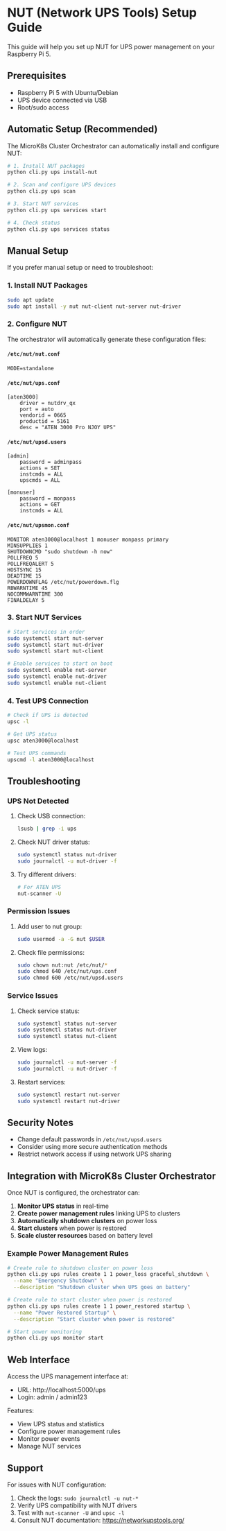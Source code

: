# NUT (Network UPS Tools) Setup Guide

This guide will help you set up NUT for UPS power management on your Raspberry Pi 5.

## Prerequisites

- Raspberry Pi 5 with Ubuntu/Debian
- UPS device connected via USB
- Root/sudo access

## Automatic Setup (Recommended)

The MicroK8s Cluster Orchestrator can automatically install and configure NUT:

```bash
# 1. Install NUT packages
python cli.py ups install-nut

# 2. Scan and configure UPS devices
python cli.py ups scan

# 3. Start NUT services
python cli.py ups services start

# 4. Check status
python cli.py ups services status
```

## Manual Setup

If you prefer manual setup or need to troubleshoot:

### 1. Install NUT Packages

```bash
sudo apt update
sudo apt install -y nut nut-client nut-server nut-driver
```

### 2. Configure NUT

The orchestrator will automatically generate these configuration files:

#### `/etc/nut/nut.conf`
```
MODE=standalone
```

#### `/etc/nut/ups.conf`
```
[aten3000]
	driver = nutdrv_qx
	port = auto
	vendorid = 0665
	productid = 5161
	desc = "ATEN 3000 Pro NJOY UPS"
```

#### `/etc/nut/upsd.users`
```
[admin]
	password = adminpass
	actions = SET
	instcmds = ALL
	upscmds = ALL

[monuser]
	password = monpass
	actions = GET
	instcmds = ALL
```

#### `/etc/nut/upsmon.conf`
```
MONITOR aten3000@localhost 1 monuser monpass primary
MINSUPPLIES 1
SHUTDOWNCMD "sudo shutdown -h now"
POLLFREQ 5
POLLFREQALERT 5
HOSTSYNC 15
DEADTIME 15
POWERDOWNFLAG /etc/nut/powerdown.flg
RBWARNTIME 45
NOCOMMWARNTIME 300
FINALDELAY 5
```

### 3. Start NUT Services

```bash
# Start services in order
sudo systemctl start nut-server
sudo systemctl start nut-driver
sudo systemctl start nut-client

# Enable services to start on boot
sudo systemctl enable nut-server
sudo systemctl enable nut-driver
sudo systemctl enable nut-client
```

### 4. Test UPS Connection

```bash
# Check if UPS is detected
upsc -l

# Get UPS status
upsc aten3000@localhost

# Test UPS commands
upscmd -l aten3000@localhost
```

## Troubleshooting

### UPS Not Detected

1. Check USB connection:
   ```bash
   lsusb | grep -i ups
   ```

2. Check NUT driver status:
   ```bash
   sudo systemctl status nut-driver
   sudo journalctl -u nut-driver -f
   ```

3. Try different drivers:
   ```bash
   # For ATEN UPS
   nut-scanner -U
   ```

### Permission Issues

1. Add user to nut group:
   ```bash
   sudo usermod -a -G nut $USER
   ```

2. Check file permissions:
   ```bash
   sudo chown nut:nut /etc/nut/*
   sudo chmod 640 /etc/nut/ups.conf
   sudo chmod 600 /etc/nut/upsd.users
   ```

### Service Issues

1. Check service status:
   ```bash
   sudo systemctl status nut-server
   sudo systemctl status nut-driver
   sudo systemctl status nut-client
   ```

2. View logs:
   ```bash
   sudo journalctl -u nut-server -f
   sudo journalctl -u nut-driver -f
   ```

3. Restart services:
   ```bash
   sudo systemctl restart nut-server
   sudo systemctl restart nut-driver
   ```

## Security Notes

- Change default passwords in `/etc/nut/upsd.users`
- Consider using more secure authentication methods
- Restrict network access if using network UPS sharing

## Integration with MicroK8s Cluster Orchestrator

Once NUT is configured, the orchestrator can:

1. **Monitor UPS status** in real-time
2. **Create power management rules** linking UPS to clusters
3. **Automatically shutdown clusters** on power loss
4. **Start clusters** when power is restored
5. **Scale cluster resources** based on battery level

### Example Power Management Rules

```bash
# Create rule to shutdown cluster on power loss
python cli.py ups rules create 1 1 power_loss graceful_shutdown \
  --name "Emergency Shutdown" \
  --description "Shutdown cluster when UPS goes on battery"

# Create rule to start cluster when power is restored
python cli.py ups rules create 1 1 power_restored startup \
  --name "Power Restored Startup" \
  --description "Start cluster when power is restored"

# Start power monitoring
python cli.py ups monitor start
```

## Web Interface

Access the UPS management interface at:
- URL: http://localhost:5000/ups
- Login: admin / admin123

Features:
- View UPS status and statistics
- Configure power management rules
- Monitor power events
- Manage NUT services

## Support

For issues with NUT configuration:
1. Check the logs: `sudo journalctl -u nut-*`
2. Verify UPS compatibility with NUT drivers
3. Test with `nut-scanner -U` and `upsc -l`
4. Consult NUT documentation: https://networkupstools.org/

